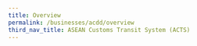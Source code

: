 ```yaml
---
title: Overview
permalink: /businesses/acdd/overview
third_nav_title: ASEAN Customs Transit System (ACTS)
---
```

